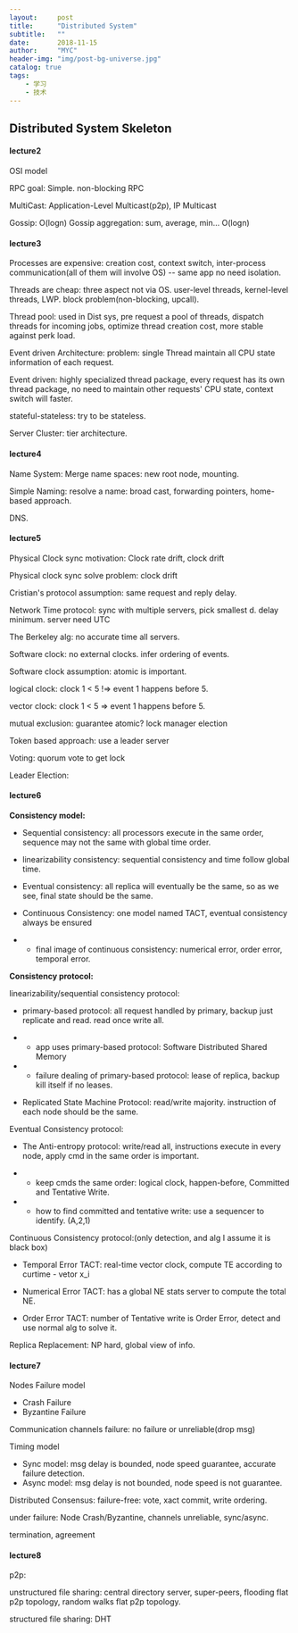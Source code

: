 ```yaml
---
layout:     post
title:      "Distributed System"
subtitle:   ""
date:       2018-11-15
author:     "MYC"
header-img: "img/post-bg-universe.jpg"
catalog: true
tags:
    - 学习 
    - 技术
---
```


## Distributed System Skeleton

#### lecture2

OSI model

RPC goal: Simple. non-blocking RPC

MultiCast: Application-Level Multicast(p2p), IP Multicast

Gossip: O(logn) Gossip aggregation: sum, average, min... O(logn)

#### lecture3

Processes are expensive: creation cost, context switch, inter-process communication(all of them will involve OS) -- same app no need isolation.

Threads are cheap: three aspect not via OS. user-level threads, kernel-level threads, LWP. block problem(non-blocking, upcall).

Thread pool: used in Dist sys, pre request a pool of threads, dispatch threads for incoming jobs, optimize thread creation cost, more stable against perk load.

Event driven Architecture: problem: single Thread maintain all CPU state information of each request. 

Event driven: highly specialized thread package, every request has its own thread package, no need to maintain other requests' CPU state, context switch will faster.

stateful-stateless: try to be stateless.

Server Cluster: tier architecture.

#### lecture4

Name System: Merge name spaces: new root node, mounting.

Simple Naming: resolve a name: broad cast, forwarding pointers, home-based approach.

DNS.

#### lecture5

Physical Clock sync motivation: Clock rate drift, clock drift

Physical clock sync solve problem: clock drift

Cristian's protocol assumption: same request and reply delay.

Network Time protocol: sync with multiple servers, pick smallest d. delay minimum. server need UTC

The Berkeley alg: no accurate time all servers.

Software clock: no external clocks. infer ordering of events.

Software clock assumption: atomic is important.

logical clock: clock 1 < 5 !=> event 1 happens before 5.

vector clock: clock 1 < 5 => event 1 happens before 5.

mutual exclusion: guarantee atomic? lock manager election

Token based approach: use a leader server

Voting: quorum vote to get lock

Leader Election: 

#### lecture6

**Consistency model:**

- Sequential consistency: all processors execute in the same order, sequence may not the same with global time order.

- linearizability consistency: sequential consistency and time follow global time.

- Eventual consistency: all replica will eventually be the same, so as we see, final state should be the same.

- Continuous Consistency: one model named TACT, eventual consistency always be ensured

- - final image of continuous consistency: numerical error, order error, temporal error.

**Consistency protocol:**

linearizability/sequential consistency protocol: 

- primary-based protocol: all request handled by primary, backup just replicate and read. read once write all.

- - app uses primary-based protocol: Software Distributed Shared Memory

- - failure dealing of primary-based protocol: lease of replica, backup kill itself if no leases.

- Replicated State Machine Protocol: read/write majority. instruction of each node should be the same.

Eventual Consistency protocol: 

- The Anti-entropy protocol: write/read all, instructions execute in every node, apply cmd in the same order is important.

- - keep cmds the same order: logical clock, happen-before, Committed and Tentative Write.

- - how to find committed and tentative write: use a sequencer to identify. (A,2,1)

Continuous Consistency protocol:(only detection, and alg I assume it is black box)

- Temporal Error TACT: real-time vector clock, compute TE according to curtime - vetor x_i

- Numerical Error TACT: has a global NE stats server to compute the total NE.

- Order Error TACT: number of Tentative write is Order Error, detect and use normal alg to solve it.

Replica Replacement: NP hard, global view of info.

#### lecture7

Nodes Failure model

- Crash Failure
- Byzantine Failure

Communication channels failure: no failure or unreliable(drop msg)

Timing model

- Sync model: msg delay is bounded, node speed guarantee, accurate failure detection.
- Async model: msg delay is not bounded, node speed is not guarantee.

Distributed Consensus: failure-free: vote, xact commit, write ordering.

under failure: Node Crash/Byzantine, channels unreliable, sync/async.

termination, agreement

#### lecture8

p2p: 

unstructured file sharing: central directory server, super-peers, flooding flat p2p topology, random walks flat p2p topology.

structured file sharing: DHT